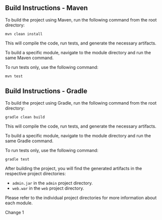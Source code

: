 ## Build Instructions - Maven

To build the project using Maven, run the following command from the root directory:
```shell
mvn clean install
```

This will compile the code, run tests, and generate the necessary artifacts.

To build a specific module, navigate to the module directory and run the same Maven command.

To run tests only, use the following command:
```shell
mvn test
```


## Build Instructions - Gradle

To build the project using Gradle, run the following command from the root directory:
```shell
gradle clean build
```


This will compile the code, run tests, and generate the necessary artifacts.

To build a specific module, navigate to the module directory and run the same Gradle command.

To run tests only, use the following command:
```shell
gradle test
```

After building the project, you will find the generated artifacts in the respective project directories:
- `admin.jar` in the `admin` project directory.
- `web.war` in the `web` project directory.

Please refer to the individual project directories for more information about each module.


Change 1